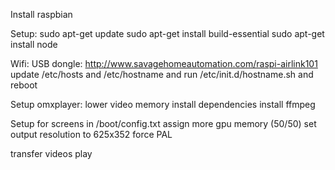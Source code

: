 Install raspbian

Setup:
sudo apt-get update
sudo apt-get install build-essential
sudo apt-get install node

Wifi:
USB dongle: http://www.savagehomeautomation.com/raspi-airlink101
update /etc/hosts and /etc/hostname and run /etc/init.d/hostname.sh and reboot

Setup omxplayer:
lower video memory
install dependencies
install ffmpeg

Setup for screens in /boot/config.txt
assign more gpu memory (50/50)
set output resolution to 625x352
force PAL

transfer videos
play